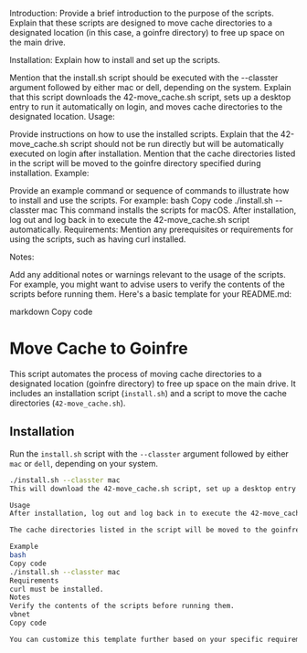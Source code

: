Introduction: Provide a brief introduction to the purpose of the scripts. Explain that these scripts are designed to move cache directories to a designated location (in this case, a goinfre directory) to free up space on the main drive.

Installation: Explain how to install and set up the scripts.

Mention that the install.sh script should be executed with the --classter argument followed by either mac or dell, depending on the system.
Explain that this script downloads the 42-move_cache.sh script, sets up a desktop entry to run it automatically on login, and moves cache directories to the designated location.
Usage:

Provide instructions on how to use the installed scripts.
Explain that the 42-move_cache.sh script should not be run directly but will be automatically executed on login after installation.
Mention that the cache directories listed in the script will be moved to the goinfre directory specified during installation.
Example:

Provide an example command or sequence of commands to illustrate how to install and use the scripts.
For example:
bash
Copy code
./install.sh --classter mac
This command installs the scripts for macOS. After installation, log out and log back in to execute the 42-move_cache.sh script automatically.
Requirements: Mention any prerequisites or requirements for using the scripts, such as having curl installed.

Notes:

Add any additional notes or warnings relevant to the usage of the scripts.
For example, you might want to advise users to verify the contents of the scripts before running them.
Here's a basic template for your README.md:

markdown
Copy code
# Move Cache to Goinfre

This script automates the process of moving cache directories to a designated location (goinfre directory) to free up space on the main drive. It includes an installation script (`install.sh`) and a script to move the cache directories (`42-move_cache.sh`).

## Installation

Run the `install.sh` script with the `--classter` argument followed by either `mac` or `dell`, depending on your system.

```bash
./install.sh --classter mac
This will download the 42-move_cache.sh script, set up a desktop entry to run it automatically on login, and move cache directories to the designated goinfre directory.

Usage
After installation, log out and log back in to execute the 42-move_cache.sh script automatically. Do not run the 42-move_cache.sh script directly.

The cache directories listed in the script will be moved to the goinfre directory specified during installation.

Example
bash
Copy code
./install.sh --classter mac
Requirements
curl must be installed.
Notes
Verify the contents of the scripts before running them.
vbnet
Copy code

You can customize this template further based on your specific requirements and usage instructions. Once you're satisfied with the content, save it as `README.md` in your GitHub repository.


